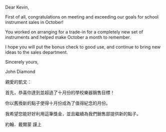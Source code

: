 Dear Kevin,

First of all, congratulations on meeting and exceeding our goals for
school instrument sales in October!

You worked on arranging for a trade-in for a completely new set of
instruments and helped make October a month to remember.

I hope you will put the bonus check to good use, and continue to bring
new ideas to the sales department.

Sincerely yours,

John Diamond

親愛的凱文：

首先，恭喜你達到並超過了十月份的學校樂器銷售目標！

你以舊換新的點子使得十月份成為了值得紀念的月份。

我希望您能好好利用這筆獎金，並且繼續為我們銷售部提供新的點子。

約翰．戴爾蒙 謹上
